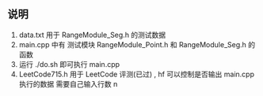 #

## 说明

1. data.txt 用于 RangeModule_Seg.h 的测试数据
2. main.cpp 中有 测试模块 RangeModule_Point.h 和 RangeModule_Seg.h 的函数
3. 运行 ./do.sh 即可执行 main.cpp
4. LeetCode715.h 用于 LeetCode 评测(已过) , hf 可以控制是否输出 main.cpp 执行的数据 需要自己输入行数 n
